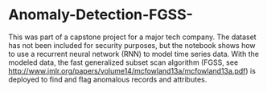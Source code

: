 # Anomaly-Detection-FGSS-
This was part of a capstone project for a major tech company.  The dataset has not been included for security purposes, but the notebook shows how to use a recurrent neural network (RNN) to model time series data.  With the modeled data, the fast generalized subset scan algorithm (FGSS, see http://www.jmlr.org/papers/volume14/mcfowland13a/mcfowland13a.pdf) is deployed to find and flag anomalous records and attributes.
